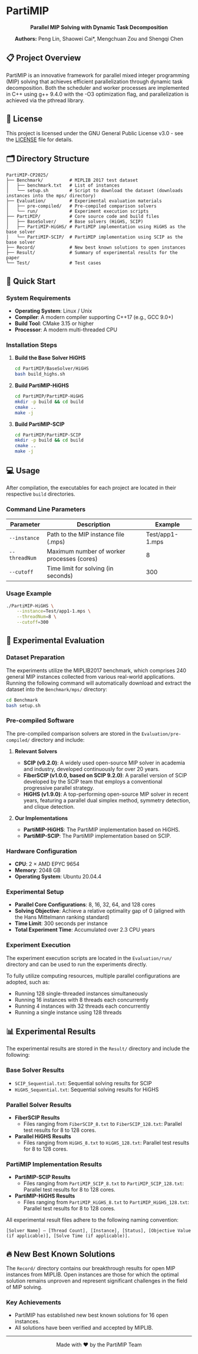 # PartiMIP

<div align="center">

**Parallel MIP Solving with Dynamic Task Decomposition**

**Authors:** Peng Lin, Shaowei Cai*, Mengchuan Zou and Shengqi Chen

</div>

## 📋 Project Overview

PartiMIP is an innovative framework for parallel mixed integer programming (MIP) solving that achieves efficient parallelization through dynamic task decomposition.
Both the scheduler and worker processes are implemented in C++ using g++ 9.4.0 with the -O3 optimization flag, and parallelization is achieved via the pthread library.



## 📄 License

This project is licensed under the GNU General Public License v3.0 - see the [LICENSE](LICENSE) file for details.


## 🗂️ Directory Structure

```
PartiMIP-CP2025/
├── Benchmark/          # MIPLIB 2017 test dataset
│   ├── benchmark.txt   # List of instances
│   └── setup.sh        # Script to download the dataset (downloads instances into the mps/ directory)
├── Evaluation/         # Experimental evaluation materials
│   ├── pre-compiled/   # Pre-compiled comparison solvers
│   └── run/            # Experiment execution scripts
├── PartiMIP/           # Core source code and build files
│   ├── BaseSolver/     # Base solvers (HiGHS, SCIP)
│   ├── PartiMIP-HiGHS/ # PartiMIP implementation using HiGHS as the base solver
│   └── PartiMIP-SCIP/  # PartiMIP implementation using SCIP as the base solver
├── Record/             # New best known solutions to open instances
├── Result/             # Summary of experimental results for the paper
└── Test/               # Test cases
```

## 🚀 Quick Start

### System Requirements

- **Operating System**: Linux / Unix
- **Compiler**: A modern compiler supporting C++17 (e.g., GCC 9.0+)
- **Build Tool**: CMake 3.15 or higher
- **Processor**: A modern multi-threaded CPU

### Installation Steps

1. **Build the Base Solver HiGHS**

   ```bash
   cd PartiMIP/BaseSolver/HiGHS
   bash build_highs.sh
   ```

2. **Build PartiMIP-HiGHS**

   ```bash
   cd PartiMIP/PartiMIP-HiGHS
   mkdir -p build && cd build
   cmake ..
   make -j
   ```

3. **Build PartiMIP-SCIP**

   ```bash
   cd PartiMIP/PartiMIP-SCIP
   mkdir -p build && cd build
   cmake ..
   make -j
   ```

## 💻 Usage

After compilation, the executables for each project are located in their respective `build` directories.

### Command Line Parameters

| Parameter      | Description                                   | Example             |
|----------------|-----------------------------------------------|---------------------|
| `--instance`   | Path to the MIP instance file (.mps)          | Test/app1-1.mps     |
| `--threadNum`  | Maximum number of worker processes (cores)    | 8                   |
| `--cutoff`     | Time limit for solving (in seconds)           | 300                 |

### Usage Example

```bash
./PartiMIP-HiGHS \
    --instance=Test/app1-1.mps \
    --threadNum=8 \
    --cutoff=300
```

## 🔬 Experimental Evaluation

### Dataset Preparation

The experiments utilize the MIPLIB2017 benchmark, which comprises 240 general MIP instances collected from various real-world applications. Running the following command will automatically download and extract the dataset into the `Benchmark/mps/` directory:

```bash
cd Benchmark
bash setup.sh
```

### Pre-compiled Software

The pre-compiled comparison solvers are stored in the `Evaluation/pre-compiled/` directory and include:

1. **Relevant Solvers**
   - **SCIP (v9.2.0)**: A widely used open-source MIP solver in academia and industry, developed continuously for over 20 years.
   - **FiberSCIP (v1.0.0, based on SCIP 9.2.0)**: A parallel version of SCIP developed by the SCIP team that employs a conventional progressive parallel strategy.
   - **HiGHS (v1.9.0)**: A top-performing open-source MIP solver in recent years, featuring a parallel dual simplex method, symmetry detection, and clique detection.

2. **Our Implementations**
   - **PartiMIP-HiGHS**: The PartiMIP implementation based on HiGHS.
   - **PartiMIP-SCIP**: The PartiMIP implementation based on SCIP.

### Hardware Configuration

- **CPU**: 2 × AMD EPYC 9654
- **Memory**: 2048 GB
- **Operating System**: Ubuntu 20.04.4

### Experimental Setup

- **Parallel Core Configurations**: 8, 16, 32, 64, and 128 cores
- **Solving Objective**: Achieve a relative optimality gap of 0 (aligned with the Hans Mittelmann ranking standard)
- **Time Limit**: 300 seconds per instance
- **Total Experiment Time**: Accumulated over 2.3 CPU years



### Experiment Execution

The experiment execution scripts are located in the `Evaluation/run/` directory and can be used to run the experiments directly.

To fully utilize computing resources, multiple parallel configurations are adopted, such as:
- Running 128 single-threaded instances simultaneously
- Running 16 instances with 8 threads each concurrently
- Running 4 instances with 32 threads each concurrently
- Running a single instance using 128 threads

## 📊 Experimental Results

The experimental results are stored in the `Result/` directory and include the following:

### Base Solver Results

- `SCIP_Sequential.txt`: Sequential solving results for SCIP
- `HiGHS_Sequential.txt`: Sequential solving results for HiGHS

### Parallel Solver Results

- **FiberSCIP Results**
  - Files ranging from `FiberSCIP_8.txt` to `FiberSCIP_128.txt`: Parallel test results for 8 to 128 cores.
- **Parallel HiGHS Results**
  - Files ranging from `HiGHS_8.txt` to `HiGHS_128.txt`: Parallel test results for 8 to 128 cores.

### PartiMIP Implementation Results

- **PartiMIP-SCIP Results**
  - Files ranging from `PartiMIP_SCIP_8.txt` to `PartiMIP_SCIP_128.txt`: Parallel test results for 8 to 128 cores.
- **PartiMIP-HiGHS Results**
  - Files ranging from `PartiMIP_HiGHS_8.txt` to `PartiMIP_HiGHS_128.txt`: Parallel test results for 8 to 128 cores.

All experimental result files adhere to the following naming convention:

```[Solver Name] – [Thread Count], [Instance], [Status], [Objective Value (if applicable)], [Solve Time (if applicable)].```

## 🔥 New Best Known Solutions

The `Record/` directory contains our breakthrough results for open MIP instances from MIPLIB. Open instances are those for which the optimal solution remains unproven and represent significant challenges in the field of MIP solving.

### Key Achievements

- PartiMIP has established new best known solutions for 16 open instances.
- All solutions have been verified and accepted by MIPLIB.

---

<div align="center">
Made with ❤️ by the PartiMIP Team
</div>


